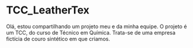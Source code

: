 # TCC_LeatherTex
Olá, estou compartilhando um projeto meu e da minha equipe.
O projeto é um TCC, do curso de Técnico em Química.
Trata-se de uma empresa fictícia de couro sintético em que criamos.
